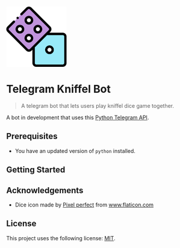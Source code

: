 <p align="left">
   <img src=".github/logo.svg" width="160"/>
</p>

# Telegram Kniffel Bot

> A telegram bot that lets users play kniffel dice game together.

A bot in development that uses this [Python Telegram API](https://github.com/python-telegram-bot/python-telegram-bot).

## Prerequisites

* You have an updated version of `python` installed.

## Getting Started

## Acknowledgements

* Dice icon made by [Pixel perfect](https://www.flaticon.com/authors/pixel-perfect) from www.flaticon.com

## License

This project uses the following license: [MIT](https://github.com/Davidsksilva/drone-network-dashboard/blob/master/LICENSE.md).
